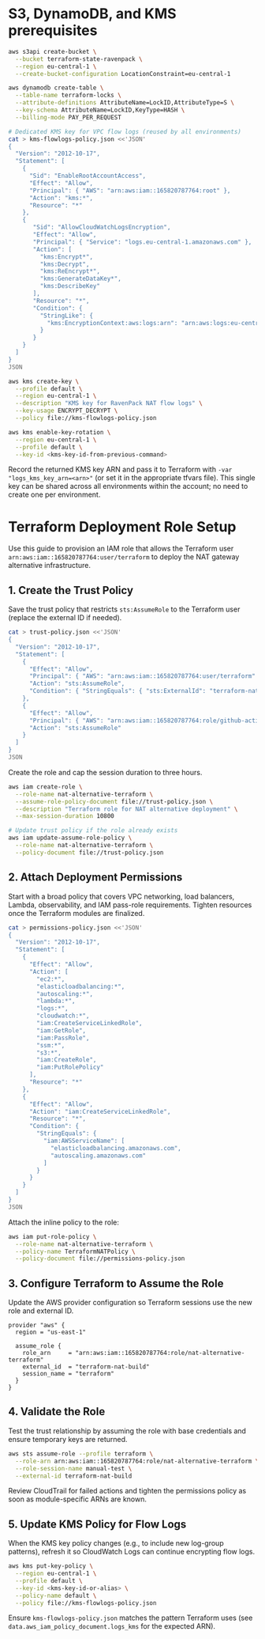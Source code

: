 # S3, DynamoDB, and KMS prerequisites

```bash
aws s3api create-bucket \
  --bucket terraform-state-ravenpack \
  --region eu-central-1 \
  --create-bucket-configuration LocationConstraint=eu-central-1

aws dynamodb create-table \
  --table-name terraform-locks \
  --attribute-definitions AttributeName=LockID,AttributeType=S \
  --key-schema AttributeName=LockID,KeyType=HASH \
  --billing-mode PAY_PER_REQUEST

# Dedicated KMS key for VPC flow logs (reused by all environments)
cat > kms-flowlogs-policy.json <<'JSON'
{
  "Version": "2012-10-17",
  "Statement": [
    {
      "Sid": "EnableRootAccountAccess",
      "Effect": "Allow",
      "Principal": { "AWS": "arn:aws:iam::165820787764:root" },
      "Action": "kms:*",
      "Resource": "*"
    },
    {
       "Sid": "AllowCloudWatchLogsEncryption",
       "Effect": "Allow",
       "Principal": { "Service": "logs.eu-central-1.amazonaws.com" },
       "Action": [
         "kms:Encrypt*",
         "kms:Decrypt",
         "kms:ReEncrypt*",
         "kms:GenerateDataKey*",
         "kms:DescribeKey"
       ],
       "Resource": "*",
       "Condition": {
         "StringLike": {
           "kms:EncryptionContext:aws:logs:arn": "arn:aws:logs:eu-central-1:165820787764:log-group:/aws/vpc/nat-alternative-*"
         }
       }
    }
  ]
}
JSON

aws kms create-key \
  --profile default \
  --region eu-central-1 \
  --description "KMS key for RavenPack NAT flow logs" \
  --key-usage ENCRYPT_DECRYPT \
  --policy file://kms-flowlogs-policy.json

aws kms enable-key-rotation \
  --region eu-central-1 \
  --profile default \
  --key-id <kms-key-id-from-previous-command>
```

Record the returned KMS key ARN and pass it to Terraform with `-var "logs_kms_key_arn=<arn>"` (or set it in the appropriate tfvars file). This single key can be shared across all environments within the account; no need to create one per environment.

# Terraform Deployment Role Setup

Use this guide to provision an IAM role that allows the Terraform user `arn:aws:iam::165820787764:user/terraform` to deploy the NAT gateway alternative infrastructure.

## 1. Create the Trust Policy
Save the trust policy that restricts `sts:AssumeRole` to the Terraform user (replace the external ID if needed).

```bash
cat > trust-policy.json <<'JSON'
{
  "Version": "2012-10-17",
  "Statement": [
    {
      "Effect": "Allow",
      "Principal": { "AWS": "arn:aws:iam::165820787764:user/terraform" },
      "Action": "sts:AssumeRole",
      "Condition": { "StringEquals": { "sts:ExternalId": "terraform-nat-build" } }
    },
    {
      "Effect": "Allow",
      "Principal": { "AWS": "arn:aws:iam::165820787764:role/github-actions-terraform" },
      "Action": "sts:AssumeRole"
    }
  ]
}
JSON
```

Create the role and cap the session duration to three hours.

```bash
aws iam create-role \
  --role-name nat-alternative-terraform \
  --assume-role-policy-document file://trust-policy.json \
  --description "Terraform role for NAT alternative deployment" \
  --max-session-duration 10800

# Update trust policy if the role already exists
aws iam update-assume-role-policy \
  --role-name nat-alternative-terraform \
  --policy-document file://trust-policy.json
```

## 2. Attach Deployment Permissions
Start with a broad policy that covers VPC networking, load balancers, Lambda, observability, and IAM pass-role requirements. Tighten resources once the Terraform modules are finalized.

```bash
cat > permissions-policy.json <<'JSON'
{
  "Version": "2012-10-17",
  "Statement": [
    {
      "Effect": "Allow",
      "Action": [
        "ec2:*",
        "elasticloadbalancing:*",
        "autoscaling:*",
        "lambda:*",
        "logs:*",
        "cloudwatch:*",
        "iam:CreateServiceLinkedRole",
        "iam:GetRole",
        "iam:PassRole",
        "ssm:*",
        "s3:*",
        "iam:CreateRole",
        "iam:PutRolePolicy"
      ],
      "Resource": "*"
    },
    {
      "Effect": "Allow",
      "Action": "iam:CreateServiceLinkedRole",
      "Resource": "*",
      "Condition": {
        "StringEquals": {
          "iam:AWSServiceName": [
            "elasticloadbalancing.amazonaws.com",
            "autoscaling.amazonaws.com"
          ]
        }
      }
    }
  ]
}
JSON
```

Attach the inline policy to the role:

```bash
aws iam put-role-policy \
  --role-name nat-alternative-terraform \
  --policy-name TerraformNATPolicy \
  --policy-document file://permissions-policy.json
```

## 3. Configure Terraform to Assume the Role
Update the AWS provider configuration so Terraform sessions use the new role and external ID.

```hcl
provider "aws" {
  region = "us-east-1"

  assume_role {
    role_arn     = "arn:aws:iam::165820787764:role/nat-alternative-terraform"
    external_id  = "terraform-nat-build"
    session_name = "terraform"
  }
}
```

## 4. Validate the Role
Test the trust relationship by assuming the role with base credentials and ensure temporary keys are returned.

```bash
aws sts assume-role --profile terraform \
  --role-arn arn:aws:iam::165820787764:role/nat-alternative-terraform \
  --role-session-name manual-test \
  --external-id terraform-nat-build
```

Review CloudTrail for failed actions and tighten the permissions policy as soon as module-specific ARNs are known.

## 5. Update KMS Policy for Flow Logs
When the KMS key policy changes (e.g., to include new log-group patterns), refresh it so CloudWatch Logs can continue encrypting flow logs.

```bash
aws kms put-key-policy \
  --region eu-central-1 \
  --profile default \
  --key-id <kms-key-id-or-alias> \
  --policy-name default \
  --policy file://kms-flowlogs-policy.json
```

Ensure `kms-flowlogs-policy.json` matches the pattern Terraform uses (see `data.aws_iam_policy_document.logs_kms` for the expected ARN).
